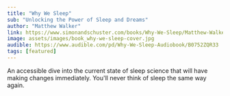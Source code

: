```yaml
---
title: "Why We Sleep"
sub: "Unlocking the Power of Sleep and Dreams"
author: "Matthew Walker" 
link: https://www.simonandschuster.com/books/Why-We-Sleep/Matthew-Walker/9781501144325
image: assets/images/book_why-we-sleep-cover.jpg
audible: https://www.audible.com/pd/Why-We-Sleep-Audiobook/B0752ZQR33
tags: [featured]
---
```


An accessible dive into the current state of sleep science that will have making changes immediately.  You'll never think of sleep the same way again.  